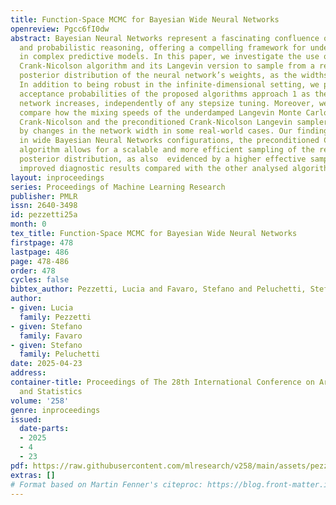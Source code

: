 ```yaml
---
title: Function-Space MCMC for Bayesian Wide Neural Networks
openreview: Pgcc6fI0dw
abstract: Bayesian Neural Networks represent a fascinating confluence of deep learning
  and probabilistic reasoning, offering a compelling framework for understanding uncertainty
  in complex predictive models. In this paper, we investigate the use of the preconditioned
  Crank-Nicolson algorithm and its Langevin version to sample from a reparametrised
  posterior distribution of the neural network’s weights, as the widths grow larger.
  In addition to being robust in the infinite-dimensional setting, we prove that the
  acceptance probabilities of the proposed algorithms approach 1 as the width of the
  network increases, independently of any stepsize tuning. Moreover, we examine and
  compare how the mixing speeds of the underdamped Langevin Monte Carlo, the preconditioned
  Crank-Nicolson and the preconditioned Crank-Nicolson Langevin samplers are influenced
  by changes in the network width in some real-world cases. Our findings suggest that,
  in wide Bayesian Neural Networks configurations, the preconditioned Crank-Nicolson
  algorithm allows for a scalable and more efficient sampling of the reparametrised
  posterior distribution, as also  evidenced by a higher effective sample size and
  improved diagnostic results compared with the other analysed algorithms.
layout: inproceedings
series: Proceedings of Machine Learning Research
publisher: PMLR
issn: 2640-3498
id: pezzetti25a
month: 0
tex_title: Function-Space MCMC for Bayesian Wide Neural Networks
firstpage: 478
lastpage: 486
page: 478-486
order: 478
cycles: false
bibtex_author: Pezzetti, Lucia and Favaro, Stefano and Peluchetti, Stefano
author:
- given: Lucia
  family: Pezzetti
- given: Stefano
  family: Favaro
- given: Stefano
  family: Peluchetti
date: 2025-04-23
address:
container-title: Proceedings of The 28th International Conference on Artificial Intelligence
  and Statistics
volume: '258'
genre: inproceedings
issued:
  date-parts:
  - 2025
  - 4
  - 23
pdf: https://raw.githubusercontent.com/mlresearch/v258/main/assets/pezzetti25a/pezzetti25a.pdf
extras: []
# Format based on Martin Fenner's citeproc: https://blog.front-matter.io/posts/citeproc-yaml-for-bibliographies/
---
```

